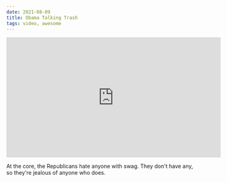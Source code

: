 ```yaml
---
date: 2021-08-09
title: Obama Talking Trash
tags: video, awesome
---
```


<iframe width="560" height="315" src="https://www.youtube.com/embed/MECsuuNSEpQ" title="YouTube video player" frameborder="0" allow="accelerometer; autoplay; clipboard-write; encrypted-media; gyroscope; picture-in-picture" allowfullscreen></iframe>

At the core, the Republicans hate anyone with swag. They don't have any, so they're jealous of anyone who does.